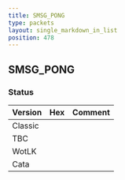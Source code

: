 ```yaml
---
title: SMSG_PONG
type: packets
layout: single_markdown_in_list
position: 478
---
```


## SMSG_PONG

### Status

Version | Hex | Comment
---------- | ---------- | ---------- 
Classic |  |  
TBC |  |  
WotLK |  |  
Cata |  |  
